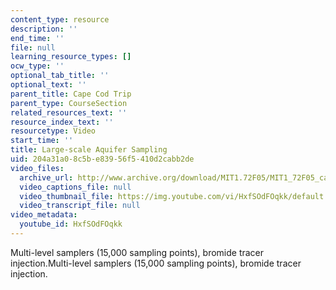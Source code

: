 ```yaml
---
content_type: resource
description: ''
end_time: ''
file: null
learning_resource_types: []
ocw_type: ''
optional_tab_title: ''
optional_text: ''
parent_title: Cape Cod Trip
parent_type: CourseSection
related_resources_text: ''
resource_index_text: ''
resourcetype: Video
start_time: ''
title: Large-scale Aquifer Sampling
uid: 204a31a0-8c5b-e839-56f5-410d2cabb2de
video_files:
  archive_url: http://www.archive.org/download/MIT1.72F05/MIT1_72F05_cape_cod03_220k.mp4
  video_captions_file: null
  video_thumbnail_file: https://img.youtube.com/vi/HxfSOdFOqkk/default.jpg
  video_transcript_file: null
video_metadata:
  youtube_id: HxfSOdFOqkk
---
```


Multi-level samplers (15,000 sampling points), bromide tracer injection.Multi-level samplers (15,000 sampling points), bromide tracer injection.



